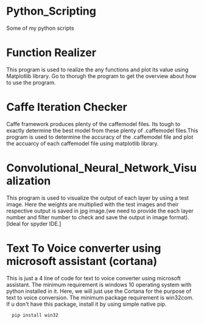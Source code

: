 # Python_Scripting
Some of my python scripts

# Function Realizer

This program is used to realize the any functions and plot its value using Matplotlib library. Go to thorugh the program to get the  overview about how to use the program.

# Caffe Iteration Checker

Caffe framework produces plenty of the caffemodel files. Its tough to exactly determine the best model from these plenty of .caffemodel files.This program is used to determine the accuracy of the .caffemodel file and plot the accuarcy of each caffemodel file using matplotlib library.

# Convolutional_Neural_Network_Visualization

This program is used to visualize the output of each layer by using a test image. Here the weights are multiplied with the test images and their respective output is saved in jpg image.(we need to provide the each layer number and filter number to check and save the output in image format). [Ideal for spyder IDE.]

# Text To Voice converter using microsoft assistant (cortana)

This is just a 4 line of code for text to voice converter using microsoft assistant. The minimum requirement is windows 10 operating system with python installed in it. Here, we will just use the Cortana for the purpose of text to voice conversion. The minimum package requirement is win32com. If u don't have this package, install it by using simple native pip.
  
      pip install win32
    
    
    
